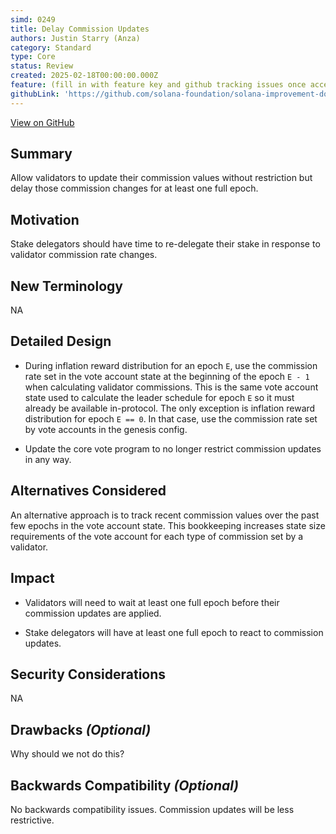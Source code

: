 ```yaml
---
simd: 0249
title: Delay Commission Updates
authors: Justin Starry (Anza)
category: Standard
type: Core
status: Review
created: 2025-02-18T00:00:00.000Z
feature: (fill in with feature key and github tracking issues once accepted)
githubLink: 'https://github.com/solana-foundation/solana-improvement-documents/pull/249'
---
```

[View on GitHub](https://github.com/solana-foundation/solana-improvement-documents/pull/249)


## Summary

Allow validators to update their commission values without restriction but delay
those commission changes for at least one full epoch.

## Motivation

Stake delegators should have time to re-delegate their stake in response to
validator commission rate changes.

## New Terminology

NA

## Detailed Design

- During inflation reward distribution for an epoch `E`, use the commission rate
set in the vote account state at the beginning of the epoch `E - 1` when
calculating validator commissions. This is the same vote account state used to
calculate the leader schedule for epoch `E` so it must already be available
in-protocol. The only exception is inflation reward distribution for epoch `E ==
0`. In that case, use the commission rate set by vote accounts in the genesis
config.

- Update the core vote program to no longer restrict commission updates in any way.

## Alternatives Considered

An alternative approach is to track recent commission values over the past few
epochs in the vote account state. This bookkeeping increases state size
requirements of the vote account for each type of commission set by a validator.

## Impact

- Validators will need to wait at least one full epoch before their commission
updates are applied.

- Stake delegators will have at least one full epoch to react to commission
updates.

## Security Considerations

NA

## Drawbacks *(Optional)*

Why should we not do this?

## Backwards Compatibility *(Optional)*

No backwards compatibility issues. Commission updates will be less restrictive.
